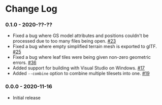 Change Log
==========

### 0.1.0 - 2020-??-??

* Fixed a bug where GS model attributes and positions couldn't be processed due to too many files being open. [#23](https://github.com/CesiumGS/cdb-to-3dtiles/pull/23)
* Fixed a bug where empty simplified terrain mesh is exported to glTF. [#25](https://github.com/CesiumGS/cdb-to-3dtiles/pull/25)
* Fixed a bug where leaf tiles were being given non-zero geometric errors. [#36](https://github.com/CesiumGS/cdb-to-3dtiles/pull/36)
* Added support for building with Visual Studio on Windows. [#17](https://github.com/CesiumGS/cdb-to-3dtiles/issues/17)
* Added `--combine` option to combine multiple tilesets into one. [#19](https://github.com/CesiumGS/cdb-to-3dtiles/issues/19)

### 0.0.0 - 2020-11-16

* Initial release
